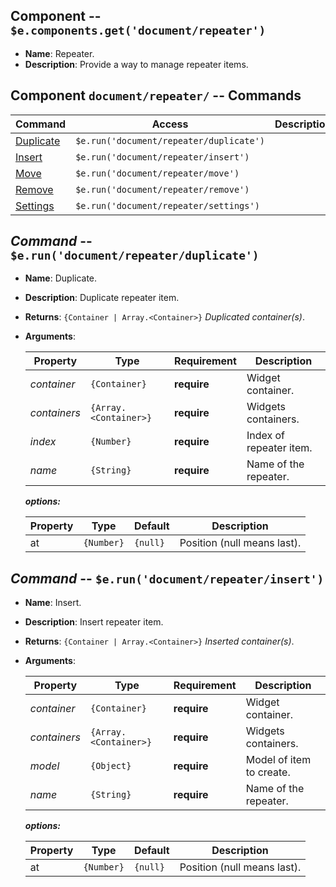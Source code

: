
## Component -- `$e.components.get('document/repeater')`

*  **Name**: Repeater.
*  **Description**: Provide a way to manage repeater items.

## Component `document/repeater/` -- Commands
| Command                                                                | Access                                             | Description         
|------------------------------------------------------------------------|----------------------------------------------------|-----------------------------------------
| [Duplicate](#)                                                         | `$e.run('document/repeater/duplicate')`            | 
| [Insert](#)                                                            | `$e.run('document/repeater/insert')`               | 
| [Move](#)                                                              | `$e.run('document/repeater/move')`                 | 
| [Remove](#)                                                            | `$e.run('document/repeater/remove')`               | 
| [Settings](#)                                                          | `$e.run('document/repeater/settings')`             | 

## _Command_ -- `$e.run('document/repeater/duplicate')`
*  **Name**: Duplicate.
*  **Description**: Duplicate repeater item.
*  **Returns**: `{Container | Array.<Container>}` *Duplicated container(s)*.
*  **Arguments**: 

    | Property     | Type                  | Requirement   | Description |
    |---           |---                    |---            |---|
    | _container_  | `{Container}`         | **require**   | Widget container.
    | _containers_ | `{Array.<Container>}` | **require**   | Widgets containers.
    | _index_      | `{Number}`            | **require**   | Index of repeater item.
    | _name_       | `{String}`            | **require**   | Name of the repeater.
    
    **_options:_**
   
    | Property    | Type                              | Default   | Description                            |
    |-------------|-----------------------------------|-----------|----------------------------------------|
    | at          | `{Number}`                        | `{null}`  | Position (null means last). 

## _Command_ -- `$e.run('document/repeater/insert')`
*  **Name**: Insert.
*  **Description**: Insert repeater item.
*  **Returns**: `{Container | Array.<Container>}` *Inserted container(s)*.
*  **Arguments**: 

    | Property     | Type                  | Requirement   | Description |
    |---           |---                    |---            |---|
    | _container_  | `{Container}`         | **require**   | Widget container.
    | _containers_ | `{Array.<Container>}` | **require**   | Widgets containers.
    | _model_      | `{Object}`            | **require**   | Model of item to create.
    | _name_       | `{String}`            | **require**   | Name of the repeater.
    
    **_options:_**
   
    | Property    | Type                              | Default   | Description                            |
    |-------------|-----------------------------------|-----------|----------------------------------------|
    | at          | `{Number}`                        | `{null}`  | Position (null means last). 

